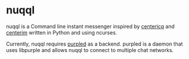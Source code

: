 # nuqql

nuqql is a Command line instant messenger inspired by [centericq](http://thekonst.net/centericq/) and [centerim](http://www.centerim.org) written in Python and using ncurses.

Currently, nuqql requires [purpled](https://github.com/hwipl/purpled) as a backend. purpled is a daemon that uses libpurple and allows nuqql to connect to multiple chat networks.
